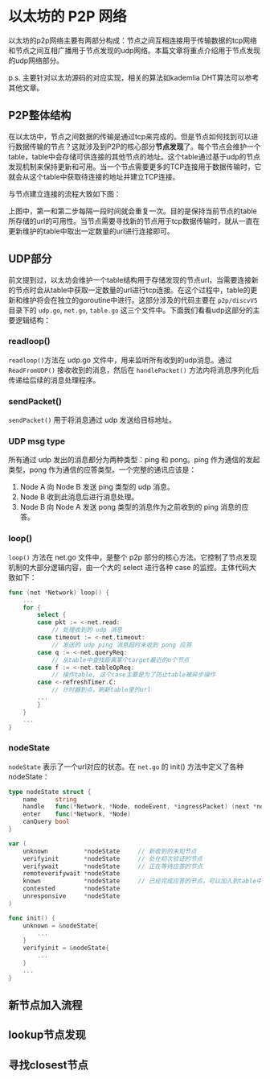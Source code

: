 # **以太坊的 P2P 网络**

以太坊的p2p网络主要有两部分构成：节点之间互相连接用于传输数据的tcp网络和节点之间互相广播用于节点发现的udp网络。本篇文章将重点介绍用于节点发现的udp网络部分。

p.s. 主要针对以太坊源码的对应实现，相关的算法如kademlia DHT算法可以参考其他文章。

## **P2P整体结构**

在以太坊中，节点之间数据的传输是通过tcp来完成的。但是节点如何找到可以进行数据传输的节点？这就涉及到P2P的核心部分**节点发现**了。每个节点会维护一个table，table中会存储可供连接的其他节点的地址。这个table通过基于udp的节点发现机制来保持更新和可用。当一个节点需要更多的TCP连接用于数据传输时，它就会从这个table中获取待连接的地址并建立TCP连接。

与节点建立连接的流程大致如下图：

<!-- ![01](https://github.com/heeeeeng/my_docs/blob/master/ethereum%20P2P/img/01%20p2p%20main%20struct.png?raw=true) -->

上图中，第一和第二步每隔一段时间就会重复一次。目的是保持当前节点的table所存储的url的可用性。当节点需要寻找新的节点用于tcp数据传输时，就从一直在更新维护的table中取出一定数量的url进行连接即可。

## **UDP部分**

前文提到过，以太坊会维护一个table结构用于存储发现的节点url，当需要连接新的节点时会从table中获取一定数量的url进行tcp连接。在这个过程中，table的更新和维护将会在独立的goroutine中进行。这部分涉及的代码主要在 `p2p/discvV5` 目录下的 `udp.go`, `net.go`, `table.go` 这三个文件中。下面我们看看udp这部分的主要逻辑结构：

<!-- ![02](https://github.com/heeeeeng/my_docs/blob/master/ethereum%20P2P/img/02%20udp%20part%20struct.png?raw=true) -->

### **readloop()**

`readloop()`方法在 udp.go 文件中，用来监听所有收到的udp消息。通过 `ReadFromUDP()` 接收收到的消息，然后在 `handlePacket()` 方法内将消息序列化后传递给后续的消息处理程序。

### **sendPacket()**

`sendPacket()` 用于将消息通过 udp 发送给目标地址。

### **UDP msg type**

所有通过 udp 发出的消息都分为两种类型：ping 和 pong。ping 作为通信的发起类型，pong 作为通信的应答类型。一个完整的通讯应该是：

1. Node A 向 Node B 发送 ping 类型的 udp 消息。
2. Node B 收到此消息后进行消息处理。
3. Node B 向 Node A 发送 pong 类型的消息作为之前收到的 ping 消息的应答。

### **loop()**

`loop()` 方法在 net.go 文件中，是整个 p2p 部分的核心方法。它控制了节点发现机制的大部分逻辑内容，由一个大的 select 进行各种 case 的监控。主体代码大致如下：

```go
func (net *Network) loop() {
    ...
    for {
        select {
        case pkt := <-net.read:
            // 处理收到的 udp 消息
        case timeout := <-net.timeout:
            // 发送的 udp ping 消息超时未收到 pong 应答
        case q := <-net.queryReq:
            // 从table中查找距离某个target最近的n个节点
        case f := <-net.tableOpReq:
            // 操作table, 这个case主要是为了防止table被异步操作
        case <-refreshTimer.C:
            // 计时器到点，刷新table里的url
        ...
        }
    }
    ...
}
```

### **nodeState**

`nodeState` 表示了一个url对应的状态。在 `net.go` 的 init() 方法中定义了各种 nodeState：

```go
type nodeState struct {
    name     string
    handle   func(*Network, *Node, nodeEvent, *ingressPacket) (next *nodeState, err error)
    enter    func(*Network, *Node)
    canQuery bool
}

var (
    unknown          *nodeState     // 新收到的未知节点
    verifyinit       *nodeState     // 处在初次验证的节点
    verifywait       *nodeState     // 正在等待应答的节点
    remoteverifywait *nodeState
    known            *nodeState     // 已经完成应答的节点，可以加入到table中
    contested        *nodeState
    unresponsive     *nodeState
)

func init() {
    unknown = &nodeState{
        ...
    }
    verifyinit = &nodeState{
        ...
    }
    ...
}
```

<!-- TODO -->

## **新节点加入流程**



## **lookup节点发现**



## **寻找closest节点**


